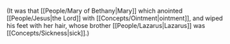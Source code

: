 (It was that [[People/Mary of Bethany\|Mary]] which anointed [[People/Jesus\|the Lord]] with [[Concepts/Ointment\|ointment]], and wiped his feet with her hair, whose brother [[People/Lazarus\|Lazarus]] was [[Concepts/Sickness\|sick]].)
